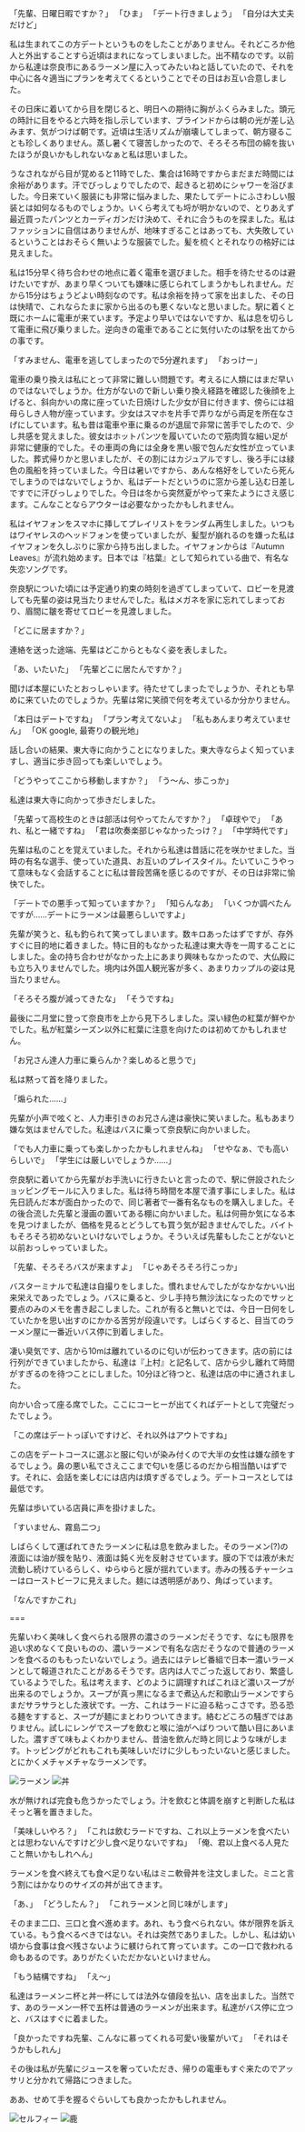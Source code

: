 <!-- textlint-disable -->

「先輩、日曜日暇ですか？」 
「ひま」
「デート行きましょう」
「自分は大丈夫だけど」

私は生まれてこの方デートというものをしたことがありません。それどころか他人と外出することすら近頃はまれになってしまいました。出不精なのです。以前から私達は奈良市にあるラーメン屋に入ってみたいねと話していたので、それを中心に各々適当にプランを考えてくるということでその日はお互い合意しました。

その日床に着いてから目を閉じると、明日への期待に胸がふくらみました。頭元の時計に目をやると六時を指し示しています、ブラインドからは朝の光が差し込みます、気がつけば朝です。近頃は生活リズムが崩壊してしまって、朝方寝ることも珍しくありません。蒸し暑くて寝苦しかったので、そろそろ布団の綿を抜いたほうが良いかもしれないなぁと私は思いました。

うなされながら目が覚めると11時でした、集合は16時ですからまだまだ時間には余裕があります。汗でびっしょりでしたので、起きると初めにシャワーを浴びました。今日来ていく服装にも非常に悩みました、果たしてデートにふさわしい服装とは如何なるものでしょうか。いくら考えても埒が明かないので、とりあえず最近買ったパンツとカーディガンだけ決めて、それに合うものを探ました。私はファッションに自信はありませんが、地味すぎることはあっても、大失敗しているということはおそらく無いような服装でした。髪を梳くとそれなりの格好には見えました。

私は15分早く待ち合わせの地点に着く電車を選びました。相手を待たせるのは避けたいですが、あまり早くついても嫌味に感じられてしまうかもしれません。だから15分はちょうどよい時刻なのです。私は余裕を持って家を出ました、その日は快晴で、これならたまに家から出るのも悪くないなと思いました。駅に着くと既にホームに電車が来ています。予定より早いではないですか、私は息を切らして電車に飛び乗りました。逆向きの電車であることに気付いたのは駅を出てからの事です。 

「すみません、電車を逃してしまったので5分遅れます」 
「おっけー」

電車の乗り換えは私にとって非常に難しい問題です。考えるに人類にはまだ早いのではないでしょうか。仕方がないので新しい乗り換え経路を確認した後顔を上げると、斜向かいの席に座っていた日焼けした少女が目に付きます、傍らには祖母らしき人物が座っています。少女はスマホを片手で弄りながら両足を所在なさげにしています。私も昔は電車や車に乗るのが退屈で非常に苦手でしたので、少し共感を覚えました。彼女はホットパンツを履いていたので筋肉質な細い足が非常に健康的でした。その車両の角には全身を黒い服で包んだ女性が立っていました。葬式帰りかと思いましたが、その割にはカジュアルですし、後ろ手には緑色の風船を持っていました。今日は暑いですから、あんな格好をしていたら死んでしまうのではないでしょうか、私はデートだというのに窓から差し込む日差しですでに汗びっしょりでした。今日は冬から突然夏がやって来たようにさえ感じます。こんなことならアウターは必要なかったかもしれません。

私はイヤフォンをスマホに挿してプレイリストをランダム再生しました。いつもはワイヤレスのヘッドフォンを使っていましたが、髪型が崩れるのを嫌った私はイヤフォンを久しぶりに家から持ち出しました。イヤフォンからは『Autumn Leaves』が流れ始めます。日本では『枯葉』として知られている曲で、有名な失恋ソングです。 

奈良駅についた頃には予定通り約束の時刻を過ぎてしまっていて、ロビーを見渡しても先輩の姿は見当たりませんでした。私はメガネを家に忘れてしまっており、眉間に皺を寄せてロビーを見渡しました。

「どこに居ますか？」

連絡を送った途端、先輩はどこからともなく姿を表しました。

「あ、いたいた」
「先輩どこに居たんですか？」

聞けば本屋にいたとおっしゃいます。待たせてしまったでしょうか、それとも早めに来ていたのでしょうか。先輩は常に笑顔で何を考えているか分かりません。

「本日はデートですね」
「プラン考えてないよ」
「私もあんまり考えていません」
「OK google, 最寄りの観光地」

話し合いの結果、東大寺に向かうことになりました。東大寺ならよく知っていますし、適当に歩き回っても楽しいでしょう。

「どうやってここから移動しますか？」
「う〜ん、歩こっか」

私達は東大寺に向かって歩きだしました。

「先輩って高校生のときは部活は何やってたんですか？」
「卓球やで」
「あれ、私と一緒ですね」
「君は吹奏楽部じゃなかったっけ？」
「中学時代です」

先輩は私のことを覚えていました。それから私達は昔話に花を咲かせました。当時の有名な選手、使っていた道具、お互いのプレイスタイル。たいていこうやって意味もなく会話することに私は普段苦痛を感じるのですが、その日は非常に愉快でした。

「デートでの悪手って知っていますか？」
「知らんなあ」
「いくつか調べたんですが……デートにラーメンは最悪らしいですよ」

先輩が笑うと、私も釣られて笑ってしまいます。数キロあったはずですが、存外すぐに目的地に着きました。特に目的もなかった私達は東大寺を一周することにしました。金の持ち合わせがなかった上にあまり興味もなかったので、大仏殿にも立ち入りませんでした。境内は外国人観光客が多く、あまりカップルの姿は見当たりません。

「そろそろ腹が減ってきたな」
「そうですね」

最後に二月堂に登って奈良市を上から見下ろしました。深い緑色の紅葉が鮮やかでした。私が紅葉シーズン以外に紅葉に注意を向けたのは初めてかもしれません。

「お兄さん達人力車に乗らんか？楽しめると思うで」

私は黙って首を降りました。

「煽られた……」

先輩が小声で呟くと、人力車引きのお兄さん達は豪快に笑いました。私もあまり嫌な気はませんでした。私達はバスに乗って奈良駅に向かいました。

「でも人力車に乗っても楽しかったかもしれませんね」
「せやなぁ、でも高いらしいで」
「学生には厳しいでしょうか……」

奈良駅に着いてから先輩がお手洗いに行きたいと言ったので、駅に併設されたショッピングモールに入りました。私は待ち時間を本屋で潰す事にしました。私は先日読んだ本が面白かったので、同じ著者で一番有名なものを購入しました。その後合流した先輩と漫画の置いてある棚に向かいました。私は何冊か気になる本を見つけましたが、価格を見るとどうしても買う気が起きませんでした。バイトもそろそろ初めないといけないでしょうか。そういえば先輩もしたことがないと以前おっしゃっていました。

「先輩、そろそろバスが来ますよ」
「じゃあそろそろ行こっか」

バスターミナルで私達は自撮りをしました。慣れませんでしたがなかなかいい出来栄えであったでしょう。バスに乗ると、少し手持ち無沙汰になったのでサッと要点のみのメモを書き起こしました。これが有ると無いとでは、今日一日何をしていたかを思い出すのにかかる苦労が段違いです。しばらくすると、目当てのラーメン屋に一番近いバス停に到着しました。

凄い臭気です、店から10mは離れているのに匂いが伝わってきます。店の前には行列ができていましたから、私達は『上村』と記名して、店から少し離れて時間がすぎるのを待つことにしました。10分ほど待つと、私達は店の中に通されました。

向かい合って座る席でした。ここにコーヒーが出てくればデートとして完璧だったでしょう。

「この席はデートっぽいですけど、それ以外はアウトですね」


この店をデートコースに選ぶと服に匂いが染み付くので大半の女性は嫌な顔をするでしょう。鼻の悪い私でさえここまで匂いを感じるのだから相当酷いはずです。それに、会話を楽しむには店内は煩すぎるでしょう。デートコースとしては最低です。

先輩は歩いている店員に声を掛けました。

「すいません、霧島二つ」

しばらくして運ばれてきたラーメンに私は息を飲みました。そのラーメン(?)の液面には油が膜を貼り、液面は鈍く光を反射させています。膜の下では液が未だ流動し続けているらしく、ゆらゆらと膜が揺れています。赤みの残るチャーシューはローストビーフに見えました。麺には透明感があり、角ばっています。

「なんですかこれ」

===

先輩いわく美味しく食べられる限界の濃さのラーメンだそうです、なにも限界を追い求めなくて良いものの、濃いラーメンで有名な店だそうなので普通のラーメンを食べるのももったいないでしょう。過去にはテレビ番組で日本一濃いラーメンとして報道されたことがあるそうです。店内は人でごった返しており、繁盛しているようでした。私は考えます、どのように調理すればこれほど濃いスープが出来るのでしょうか。スープが真っ黒になるまで煮込んだ和歌山ラーメンですらまだサラサラとした液状です。一方、これはラードに迫る粘っこさです。恐る恐る麺をすすると、スープが麺にまとわりついてきます。絡むどころの騒ぎではありません。試しにレンゲでスープを飲むと喉に油がへばりついて酷い目にあいました。濃すぎて味もよくわかりません、昔油を飲んだ時と同じような味がします。トッピングがどれもこれも美味しいだけに少しもったいないと感じました。とにかくメチャメチャなラーメンです。

![ラーメン](static/img/C_ramen.jpg)
![丼](static/img/C_don.jpg)

水が無ければ完食も危うかったでしょう。汁を飲むと体調を崩すと判断した私はそっと箸を置きました。

「美味しいやろ？」
「これは飲むラードですね、これ以上ラーメンを食べたいとは思わないんですけど少し食べ足りないですね」
「俺、君以上食べる人見たこと無いかもしれへん」

ラーメンを食べ終えても食べ足りない私はミニ軟骨丼を注文しました。ミニと言う割にはかなりのサイズの丼が出てきます。

「あ、」
「どうしたん？」
「これラーメンと同じ味がします」

そのまま二口、三口と食べ進めます。あれ、もう食べられない。体が限界を訴えている。もう食べるべきではない。それは突然でありました。しかし、私は幼い頃から食事は食べ残さないように躾けられて育っています。この一口で救われる命もあるのです。ありがたくいただかないといけません。

「もう結構ですね」
「え〜」

私達はラーメンニ杯と丼一杯にしては法外な値段を払い、店を出ました。当然です、あのラーメン一杯で五杯は普通のラーメンが出来ます。私達がバス停に立つと、バスはすぐに着ました。

「良かったですね先輩、こんなに慕ってくれる可愛い後輩がいて」
「それはそうかもしれん」

その後は私が先輩にジュースを奢っていただき、帰りの電車もすぐ来たのでアッサリと分かれて帰路につきました。

ああ、せめて手を握るぐらいしても良かったかもしれません。

![セルフィー](static/img/C_selfy.jpg)
![鹿](static/img/C_鹿.jpg)

